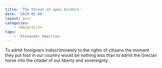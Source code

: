 ```yaml
---
title: 'The threat of open borders'
date: '2019-05-08'
layout: post
categories:
    - immigration
tags:
    - 'Alexander Hamilton'
---
```


To admit foreigners indiscriminately to the rights of citizens the moment they put foot in our country would be nothing less than to admit the Grecian horse into the citadel of our liberty and sovereignty.